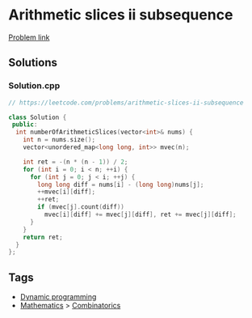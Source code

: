 # Arithmetic slices ii subsequence

[Problem link](https://leetcode.com/problems/arithmetic-slices-ii-subsequence)

## Solutions


### Solution.cpp
```cpp
// https://leetcode.com/problems/arithmetic-slices-ii-subsequence

class Solution {
 public:
  int numberOfArithmeticSlices(vector<int>& nums) {
    int n = nums.size();
    vector<unordered_map<long long, int>> mvec(n);

    int ret = -(n * (n - 1)) / 2;
    for (int i = 0; i < n; ++i) {
      for (int j = 0; j < i; ++j) {
        long long diff = nums[i] - (long long)nums[j];
        ++mvec[i][diff];
        ++ret;
        if (mvec[j].count(diff))
          mvec[i][diff] += mvec[j][diff], ret += mvec[j][diff];
      }
    }
    return ret;
  }
};
```
## Tags

* [Dynamic programming](/README.md#Dynamic_programming)
* [Mathematics](/README.md#Mathematics) > [Combinatorics](/README.md#Mathematics-Combinatorics)
